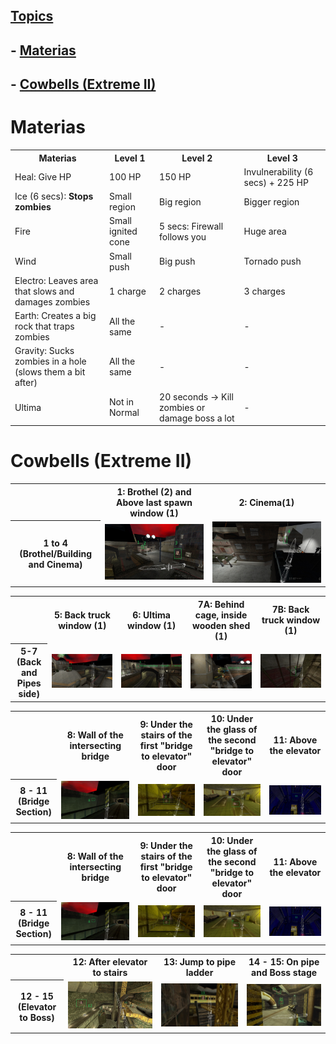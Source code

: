 ## <u>Topics</u>
## - [Materias](#Materias)
## - [Cowbells (Extreme II)](#Cowbells-Extreme-II)

# Materias
<table>
    <th>Materias</th>
    <th>Level 1</th>
    <th>Level 2</th>
    <th>Level 3</th>
    <tr>
        <td>Heal: Give HP</td>
        <td>100 HP</td>
        <td>150 HP</td>
        <td>Invulnerability (6 secs) + 225 HP</td>
    </tr>
    <tr>
        <td>Ice (6 secs): <b>Stops zombies</b></td>
        <td>Small region</td>
        <td>Big region</td>
        <td>Bigger region</td>
    </tr>
    <tr>
        <td>Fire</td>
        <td>Small ignited cone</td>
        <td>5 secs: Firewall follows you</td>
        <td>Huge area</td>
    </tr>
    <tr>
        <td>Wind</td>
        <td>Small push</td>
        <td>Big push</td>
        <td>Tornado push</td>
    </tr>
    <tr>
        <td>Electro: Leaves area that slows and damages zombies</td>
        <td>1 charge</td>
        <td>2 charges</td>
        <td>3 charges</td>
    </tr>
    <tr>
        <td>Earth: Creates a big rock that traps zombies</td>
        <td>All the same</td>
        <td>-</td>
        <td>-</td>
    </tr>
    <tr>
        <td>Gravity: Sucks zombies in a hole (slows them a bit after)</td>
        <td>All the same</td>
        <td>-</td>
        <td>-</td>
    </tr>
    <tr>
        <td>Ultima</td>
        <td>Not in Normal</td>
        <td>20 seconds -> Kill zombies or damage boss a lot</td>
        <td>-</td>
    </tr>
</table>

# Cowbells (Extreme II)
<table>
    <th></th>
    <th>1: Brothel (2) and Above last spawn window (1)</th>
    <th>2: Cinema(1)</th>
    <tr>
        <th> 1 to 4 (Brothel/Building and Cinema) </th>
        <td>
            <img src="1.jpg"></img>
        </td>
        <td>
            <img src="4.jpg"></img>
        </td>
    </tr>
</table>
<table>
    <th></th>
    <th>5: Back truck window (1)</th>
    <th>6: Ultima window (1)</th>
    <th>7A: Behind cage, inside wooden shed (1)</th>
    <th>7B: Back truck window (1)</th>
    <tr>
        <th>5-7 (Back and Pipes side)</th>
        <td>
            <img src="5.jpg"></img>
        </td>
        <td>
            <img src="6.jpg"></img>
        </td>
        <td>
            <img src="7a.jpg"></img>
        </td>
        <td>
            <img src="7b.jpg"></img>
        </td>
    </tr>
</table>
<table>
    <th></th>
    <th>8: Wall of the intersecting bridge</th>
    <th>9: Under the stairs of the first "bridge to elevator" door</th>
    <th>10: Under the glass of the second "bridge to elevator" door</th>
    <th>11: Above the elevator</th>
    <tr>
        <th>8 - 11 (Bridge Section)</th>
        <td>
            <img src="8.jpg"></img>
        </td>
        <td>
            <img src="9.jpg"></img>
        </td>
        <td>
            <img src="10.jpg"></img>
        </td>
        <td>
            <img src="11.jpg"></img>
        </td>
    </tr>
</table>
<table>
    <th></th>
    <th>8: Wall of the intersecting bridge</th>
    <th>9: Under the stairs of the first "bridge to elevator" door</th>
    <th>10: Under the glass of the second "bridge to elevator" door</th>
    <th>11: Above the elevator</th>
    <tr>
        <th>8 - 11 (Bridge Section)</th>
        <td>
            <img src="8.jpg"></img>
        </td>
        <td>
            <img src="9.jpg"></img>
        </td>
        <td>
            <img src="10.jpg"></img>
        </td>
        <td>
            <img src="11.jpg"></img>
        </td>
    </tr>
</table>
<table>
    <th></th>
    <th>12: After elevator to stairs</th>
    <th>13: Jump to pipe ladder</th>
    <th>14 - 15: On pipe and Boss stage</th>
    <tr>
        <th>12 - 15 (Elevator to Boss)</th>
        <td>
            <img src="12.jpg"></img>
        </td>
        <td>
            <img src="13.jpg"></img>
        </td>
        <td>
            <img src="14.jpg"></img>
        </td>
    </tr>
</table>

